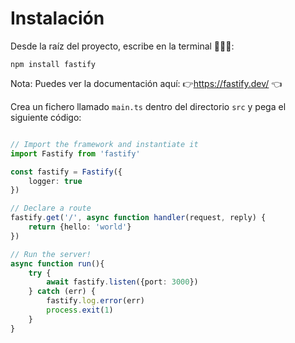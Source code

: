 # Instalación

Desde la raíz del proyecto, escribe en la terminal 👩🏼‍💻:

``
npm install fastify
``

Nota: Puedes ver la documentación aquí: 👉https://fastify.dev/ 👈

Crea un fichero llamado ``main.ts`` dentro del directorio ``src`` y pega el siguiente código:

````typescript

// Import the framework and instantiate it
import Fastify from 'fastify'

const fastify = Fastify({
    logger: true
})

// Declare a route
fastify.get('/', async function handler(request, reply) {
    return {hello: 'world'}
})

// Run the server!
async function run(){
    try {
        await fastify.listen({port: 3000})
    } catch (err) {
        fastify.log.error(err)
        process.exit(1)
    }
}
````